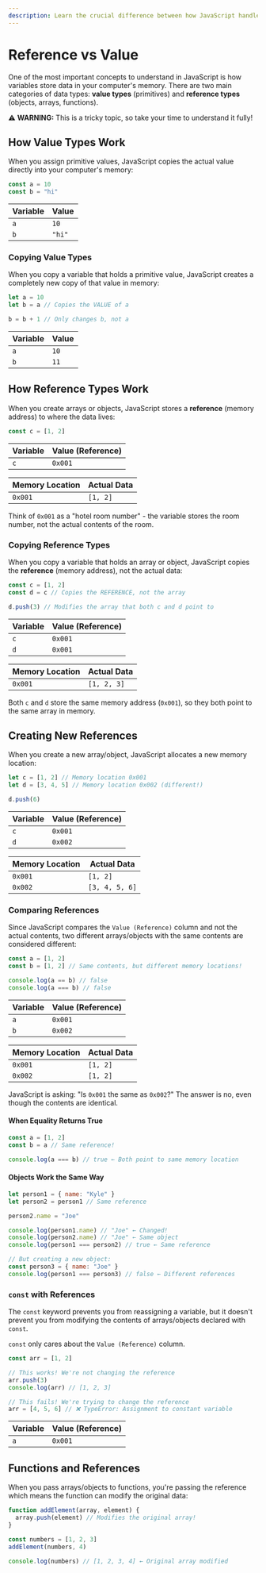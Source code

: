 ```yaml
---
description: Learn the crucial difference between how JavaScript handles primitive values versus object references.
---
```


# Reference vs Value

One of the most important concepts to understand in JavaScript is how variables store data in your computer's memory. There are two main categories of data types: **value types** (primitives) and **reference types** (objects, arrays, functions).

⚠️ **WARNING:** This is a tricky topic, so take your time to understand it fully!

## How Value Types Work

When you assign primitive values, JavaScript copies the actual value directly into your computer's memory:

```javascript
const a = 10
const b = "hi"
```

<div style="max-width: 500px;">

| Variable | Value  |
| -------- | ------ |
| `a`      | `10`   |
| `b`      | `"hi"` |

</div>

### Copying Value Types

When you copy a variable that holds a primitive value, JavaScript creates a completely new copy of that value in memory:

```javascript
let a = 10
let b = a // Copies the VALUE of a

b = b + 1 // Only changes b, not a
```

<div style="max-width: 500px;">

| Variable | Value |
| -------- | ----- |
| `a`      | `10`  |
| `b`      | `11`  |

</div>

## How Reference Types Work

When you create arrays or objects, JavaScript stores a **reference** (memory address) to where the data lives:

```javascript
const c = [1, 2]
```

<div class="side-by-side-tables">

| Variable | Value (Reference) |
| -------- | ----------------- |
| `c`      | `0x001`           |

| Memory Location | Actual Data |
| --------------- | ----------- |
| `0x001`         | `[1, 2]`    |

</div>

Think of `0x001` as a "hotel room number" - the variable stores the room number, not the actual contents of the room.

### Copying Reference Types

When you copy a variable that holds an array or object, JavaScript copies the **reference** (memory address), not the actual data:

```javascript
const c = [1, 2]
const d = c // Copies the REFERENCE, not the array

d.push(3) // Modifies the array that both c and d point to
```

<div class="side-by-side-tables">

| Variable | Value (Reference) |
| -------- | ----------------- |
| `c`      | `0x001`           |
| `d`      | `0x001`           |

| Memory Location | Actual Data |
| --------------- | ----------- |
| `0x001`         | `[1, 2, 3]` |

</div>

Both `c` and `d` store the same memory address (`0x001`), so they both point to the same array in memory.

## Creating New References

When you create a new array/object, JavaScript allocates a new memory location:

```javascript
let c = [1, 2] // Memory location 0x001
let d = [3, 4, 5] // Memory location 0x002 (different!)

d.push(6)
```

<div class="side-by-side-tables">

| Variable | Value (Reference) |
| -------- | ----------------- |
| `c`      | `0x001`           |
| `d`      | `0x002`           |

| Memory Location | Actual Data    |
| --------------- | -------------- |
| `0x001`         | `[1, 2]`       |
| `0x002`         | `[3, 4, 5, 6]` |

</div>

### Comparing References

Since JavaScript compares the `Value (Reference)` column and not the actual contents, two different arrays/objects with the same contents are considered different:

```javascript
const a = [1, 2]
const b = [1, 2] // Same contents, but different memory locations!

console.log(a == b) // false
console.log(a === b) // false
```

<div class="side-by-side-tables">

| Variable | Value (Reference) |
| -------- | ----------------- |
| `a`      | `0x001`           |
| `b`      | `0x002`           |

| Memory Location | Actual Data |
| --------------- | ----------- |
| `0x001`         | `[1, 2]`    |
| `0x002`         | `[1, 2]`    |

</div>

JavaScript is asking: "Is `0x001` the same as `0x002`?" The answer is no, even though the contents are identical.

#### When Equality Returns True

```javascript
const a = [1, 2]
const b = a // Same reference!

console.log(a === b) // true ← Both point to same memory location
```

#### Objects Work the Same Way

```javascript
let person1 = { name: "Kyle" }
let person2 = person1 // Same reference

person2.name = "Joe"

console.log(person1.name) // "Joe" ← Changed!
console.log(person2.name) // "Joe" ← Same object
console.log(person1 === person2) // true ← Same reference

// But creating a new object:
const person3 = { name: "Joe" }
console.log(person1 === person3) // false ← Different references
```

### `const` with References

The `const` keyword prevents you from reassigning a variable, but it doesn't prevent you from modifying the contents of arrays/objects declared with `const`.

`const` only cares about the `Value (Reference)` column.

```javascript
const arr = [1, 2]

// This works! We're not changing the reference
arr.push(3)
console.log(arr) // [1, 2, 3]

// This fails! We're trying to change the reference
arr = [4, 5, 6] // ❌ TypeError: Assignment to constant variable
```

<div style="max-width: 500px;">

| Variable | Value (Reference) |
| -------- | ----------------- |
| `a`      | `0x001`           |

</div>

## Functions and References

When you pass arrays/objects to functions, you're passing the reference which means the function can modify the original data:

```javascript
function addElement(array, element) {
  array.push(element) // Modifies the original array!
}

const numbers = [1, 2, 3]
addElement(numbers, 4)

console.log(numbers) // [1, 2, 3, 4] ← Original array modified
```
